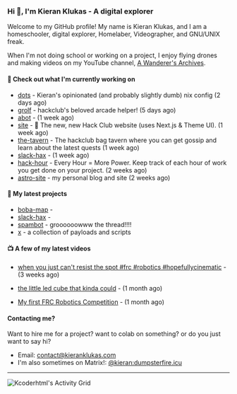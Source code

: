 ### Hi 👋, I'm Kieran Klukas - A digital explorer 

Welcome to my GitHub profile! My name is Kieran Klukas, and I am a homeschooler, digital explorer, Homelaber, Videographer, and GNU/UNIX freak.

When I'm not doing school or working on a project, I enjoy flying drones and making videos on my YouTube channel, [A Wanderer's Archives](https://youtube.com/@wanderer.archives).

#### 👷 Check out what I'm currently working on

- [dots](https://github.com/kcoderhtml/dots) - Kieran's opinionated (and probably slightly dumb) nix config (2 days ago)
- [grolf](https://github.com/kcoderhtml/grolf) - hackclub's beloved arcade helper! (5 days ago)
- [abot](https://github.com/kcoderhtml/abot) -  (1 week ago)
- [site](https://github.com/hackclub/site) - 🌈 The new, new Hack Club website (uses Next.js & Theme UI). (1 week ago)
- [the-tavern](https://github.com/kcoderhtml/the-tavern) - The hackclub bag tavern where you can get gossip and learn about the latest quests (1 week ago)
- [slack-hax](https://github.com/kcoderhtml/slack-hax) -  (1 week ago)
- [hack-hour](https://github.com/hackclub/hack-hour) - Every Hour = More Power. Keep track of each hour of work you get done on your project. (2 weeks ago)
- [astro-site](https://github.com/kcoderhtml/astro-site) - my personal blog and site (2 weeks ago)

#### 🌱 My latest projects

- [boba-map](https://github.com/kcoderhtml/boba-map) - 
- [slack-hax](https://github.com/kcoderhtml/slack-hax) - 
- [spambot](https://github.com/kcoderhtml/spambot) - groooooowww the thread!!!!
- [x](https://github.com/kcoderhtml/x) - a collection of payloads and scripts

#### 📺 A few of my latest videos

- [when you just can't resist the spot #frc #robotics #hopefullycinematic](https://www.youtube.com/watch?v=Y7SZ_TDleGM) - (3 weeks ago)

- [the little led cube that kinda could](https://www.youtube.com/watch?v=um7v7Y04vGw) - (1 month ago)

- [My first FRC Robotics Competition](https://www.youtube.com/watch?v=w_o2-eqkbCk) - (1 month ago)



#### Contacting me?

Want to hire me for a project? want to colab on something? or do you just want to say hi?

- Email: [contact@kieranklukas.com](mailto:contact@kieranklukas.com)
- I'm also sometimes on Matrix!: [@kieran:dumpsterfire.icu](https://matrix.to/#/@kieran.matrix.dumpsterfire.icu)

---

![Kcoderhtml's Activity Grid](https://raw.githubusercontent.com/kcoderhtml/kcoderhtml/output/github-contribution-grid-snake.svg)
